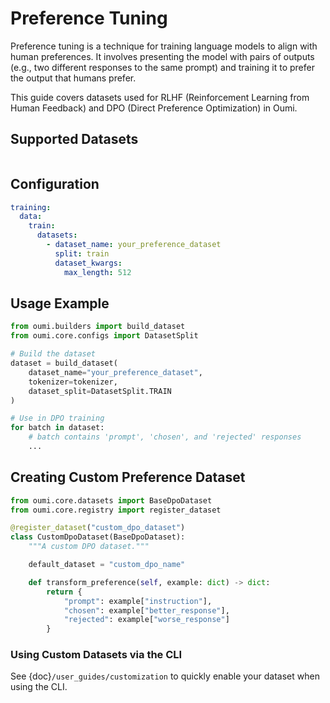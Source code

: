 # Preference Tuning

Preference tuning is a technique for training language models to align with human preferences. It involves presenting the model with pairs of outputs (e.g., two different responses to the same prompt) and training it to prefer the output that humans prefer.

This guide covers datasets used for RLHF (Reinforcement Learning from Human Feedback) and DPO (Direct Preference Optimization) in Oumi.

## Supported Datasets

```{include} /api/summary/preference_tuning_datasets.md
```

## Configuration

```yaml
training:
  data:
    train:
      datasets:
        - dataset_name: your_preference_dataset
          split: train
          dataset_kwargs:
            max_length: 512
```

## Usage Example

```python
from oumi.builders import build_dataset
from oumi.core.configs import DatasetSplit

# Build the dataset
dataset = build_dataset(
    dataset_name="your_preference_dataset",
    tokenizer=tokenizer,
    dataset_split=DatasetSplit.TRAIN
)

# Use in DPO training
for batch in dataset:
    # batch contains 'prompt', 'chosen', and 'rejected' responses
    ...
```

## Creating Custom Preference Dataset

```python
from oumi.core.datasets import BaseDpoDataset
from oumi.core.registry import register_dataset

@register_dataset("custom_dpo_dataset")
class CustomDpoDataset(BaseDpoDataset):
    """A custom DPO dataset."""

    default_dataset = "custom_dpo_name"

    def transform_preference(self, example: dict) -> dict:
        return {
            "prompt": example["instruction"],
            "chosen": example["better_response"],
            "rejected": example["worse_response"]
        }
```

### Using Custom Datasets via the CLI

See {doc}`/user_guides/customization` to quickly enable your dataset when using the CLI.
